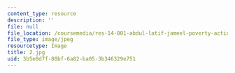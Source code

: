 ```yaml
---
content_type: resource
description: ''
file: null
file_location: /coursemedia/res-14-001-abdul-latif-jameel-poverty-action-lab-executive-training-evaluating-social-programs-2009-spring-2009/3b5e0d7f88bf6a82ba053b346329e751_2.jpg
file_type: image/jpeg
resourcetype: Image
title: 2.jpg
uid: 3b5e0d7f-88bf-6a82-ba05-3b346329e751
---
```

